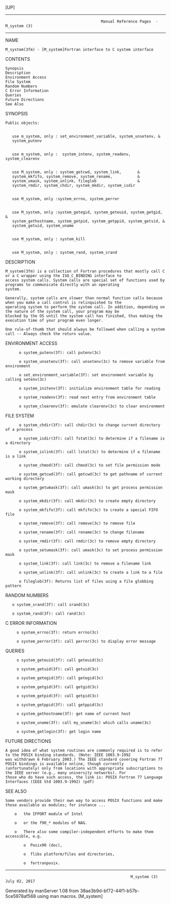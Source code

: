 [UP]

-----------------------------------------------------------------------------------------------------------------------------------
                                              Manual Reference Pages  - M_system (3)
-----------------------------------------------------------------------------------------------------------------------------------
                                                                 
NAME

    M_system(3fm) - [M_system]Fortran interface to C system interface

CONTENTS

    Synopsis
    Description
    Environment Access
    File System
    Random Numbers
    C Error Information
    Queries
    Future Directions
    See Also

SYNOPSIS

    Public objects:


       use m_system, only : set_environment_variable, system_unsetenv, &
       system_putenv


       use m_system, only :  system_intenv, system_readenv, system_clearenv


       use M_system, only : system_getcwd, system_link,       &
       system_mkfifo, system_remove, system_rename,           &
       system_umask, system_unlink, fileglob                  &
       system_rmdir, system_chdir, system_mkdir, system_isdir


       use M_system, only :system_errno, system_perror


       use M_system, only :system_getegid, system_geteuid, system_getgid, &
       system_gethostname, system_getpid, system_getppid, system_getsid, &
       system_getuid, system_uname


       use M_system, only : system_kill


       use M_system, only : system_rand, system_srand



DESCRIPTION

    M_system(3fm) is a collection of Fortran procedures that mostly call C or a C wrapper using the ISO_C_BINDING interface to
    access system calls. System calls are special set of functions used by programs to communicate directly with an operating
    system.

    Generally, system calls are slower than normal function calls because when you make a call control is relinquished to the
    operating system to perform the system call. In addition, depending on the nature of the system call, your program may be
    blocked by the OS until the system call has finished, thus making the execution time of your program even longer.

    One rule-of-thumb that should always be followed when calling a system call -- Always check the return value.

ENVIRONMENT ACCESS

          o system_putenv(3f): call putenv(3c)

          o system_unsetenv(3f): call unsetenv(3c) to remove variable from environment

          o set_environment_variable(3f): set environment variable by calling setenv(3c)

          o system_initenv(3f): initialize environment table for reading

          o system_readenv(3f): read next entry from environment table

          o system_clearenv(3f): emulate clearenv(3c) to clear environment

FILE SYSTEM

          o system_chdir(3f): call chdir(3c) to change current directory of a process

          o system_isdir(3f): call fstat(3c) to determine if a filename is a directory

          o system_islink(3f): call lstat(3c) to determine if a filename is a link

          o system_chmod(3f): call chmod(3c) to set file permission mode

          o system_getcwd(3f): call getcwd(3c) to get pathname of current working directory

          o system_getumask(3f): call umask(3c) to get process permission mask

          o system_mkdir(3f): call mkdir(3c) to create empty directory

          o system_mkfifo(3f): call mkfifo(3c) to create a special FIFO file

          o system_remove(3f): call remove(3c) to remove file

          o system_rename(3f): call rename(3c) to change filename

          o system_rmdir(3f): call rmdir(3c) to remove empty directory

          o system_setumask(3f): call umask(3c) to set process permission mask

          o system_link(3f): call link(3c) to remove a filename link

          o system_unlink(3f): call unlink(3c) to create a link to a file

          o fileglob(3f): Returns list of files using a file globbing pattern

RANDOM NUMBERS

       o system_srand(3f): call srand(3c)

       o system_rand(3f): call rand(3c)

C ERROR INFORMATION

         o system_errno(3f): return errno(3c)

         o system_perror(3f): call perror(3c) to display error message

QUERIES

         o system_geteuid(3f): call geteuid(3c)

         o system_getuid(3f): call getuid(3c)

         o system_getegid(3f): call getegid(3c)

         o system_getgid(3f): call getgid(3c)

         o system_getpid(3f): call getpid(3c)

         o system_getppid(3f): call getppid(3c)

         o system_gethostname(3f): get name of current host

         o system_uname(3f): call my_uname(3c) which calls uname(3c)

         o system_getlogin(3f): get login name

FUTURE DIRECTIONS

    A good idea of what system routines are commonly required is to refer to the POSIX binding standards. (Note: IEEE 1003.9-1992
    was withdrawn 6 February 2003.) The IEEE standard covering Fortran 77 POSIX bindings is available online, though currently
    (unfortunately) only from locations with appropriate subscriptions to the IEEE server (e.g., many university networks). For
    those who do have such access, the link is: POSIX Fortran 77 Language Interfaces (IEEE Std 1003.9-1992) (pdf)

SEE ALSO

    Some vendors provide their own way to access POSIX functions and make those available as modules; for instance ...

        o   the IFPORT module of Intel

        o   or the f90_* modules of NAG.

        o   There also some compiler-independent efforts to make them accessible, e.g.

            o  Posix90 (doc),

            o  flibs platform/files and directories,

            o  fortranposix.

-----------------------------------------------------------------------------------------------------------------------------------

                                                           M_system (3)                                               July 02, 2017

Generated by manServer 1.08 from 38ae3b9d-bf72-44f1-b57b-5ce5978af568 using man macros.
                                                            [M_system]
